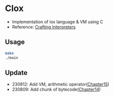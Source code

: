 # Clox

- Implementation of lox language & VM using C
- Reference: [Crafting Interpreters](https://www.craftinginterpreters.com/)

## Usage

```bash
make
./main
```

## Update

- 230812: Add VM, arithmetic operator([Chapter15](https://www.craftinginterpreters.com/a-virtual-machine.html))
- 230809: Add chunk of bytecode([Chapter14](https://www.craftinginterpreters.com/chunks-of-bytecode.html))
